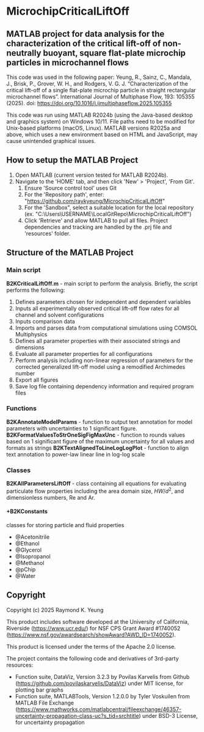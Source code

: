 # MicrochipCriticalLiftOff

## MATLAB project for data analysis for the characterization of the critical lift-off of non-neutrally buoyant, square flat-plate microchip particles in microchannel flows
This code was used in the following paper:
Yeung, R., Sainz, C., Mandala, J., Brisk, P., Grover, W. H., and Rodgers, V. G. J. “Characterization of the critical lift-off of a single flat-plate microchip particle in straight rectangular microchannel flows”. International Journal of Multiphase Flow, 193: 105355 (2025). doi: https://doi.org/10.1016/j.ijmultiphaseflow.2025.105355

This code was run using MATLAB R2024b (using the Java-based desktop and graphics system) on Windows 10/11. File paths need to be modified for Unix-based platforms (macOS, Linux). MATLAB versions R2025a and above, which uses a new environment based on HTML and JavaScript, may cause unintended graphical issues.

## How to setup the MATLAB Project
1. Open MATLAB (current version tested for MATLAB R2024b).
2. Navigate to the 'HOME' tab, and then click 'New' > 'Project', 'From Git'.
    1. Ensure 'Source control tool' uses Git
    2. For the 'Repository path', enter: "https://github.com/raykyeung/MicrochipCriticalLiftOff"
    3. For the 'Sandbox", select a suitable location for the local repository (ex. "C:\Users\USERNAME\LocalGitRepo\MicrochipCriticalLiftOff")
    4. Click 'Retrieve' and allow MATLAB to pull all files. Project dependencies and tracking are handled by the .prj file and 'resources' folder.

## Structure of the MATLAB Project
### Main script
**B2KCriticalLiftOff.m** - main script to perform the analysis. Briefly, the script performs the following:
1. Defines parameters chosen for independent and dependent variables
2. Inputs all experimentally observed critical lift-off flow rates for all channel and solvent configurations
3. Inputs comparison data
4. Imports and parses data from computational simulations using COMSOL Multiphysics
5. Defines all parameter properties with their associated strings and dimensions
6. Evaluate all parameter properties for all configurations
7. Perform analysis including non-linear regression of parameters for the corrected generalized lift-off model using a remodified Archimedes number
8. Export all figures
9. Save log file containing dependency information and required program files

### Functions
**B2KAnnotateModelParams** - function to output text annotation for model parameters with uncertainties to 1 significant figure.
**B2KFormatValuesToStrOneSigFigMaxUnc** - function to rounds values based on 1 significant figure of the maximum uncertainty for all values and formats as strings
**B2KTextAlignedToLineLogLogPlot** - function to align text annotation to power-law linear line in log-log scale
### Classes
**B2KAllParametersLiftOff** - class containing all equations for evaluating particulate flow properties including the area domain size, $HW/d^2$, and dimensionless numbers, $\mathrm{Re}$ and $\mathrm{Ar}$.
#### +B2KConstants
classes for storing particle and fluid properties
* @Acetonitrile
* @Ethanol
* @Glycerol
* @Isopropanol
* @Methanol
* @pChip
* @Water

## Copyright
Copyright (c) 2025 Raymond K. Yeung

This product includes software developed at the University of California, Riverside (https://www.ucr.edu/) for NSF CPS Grant Award #1740052 (https://www.nsf.gov/awardsearch/showAward?AWD_ID=1740052).

This product is licensed under the terms of the Apache 2.0 license.

The project contains the following code and derivatives of 3rd-party resources:
* Function suite, DataViz, Version 3.2.3 by Povilas Karvelis from Github (https://github.com/povilaskarvelis/DataViz) under MIT license, for plotting bar graphs
* Function suite, MATLABTools, Version 1.2.0.0 by Tyler Voskuilen from MATLAB File Exchange (https://www.mathworks.com/matlabcentral/fileexchange/46357-uncertainty-propagation-class-uc?s_tid=srchtitle) under BSD-3 License, for uncertainty propagation